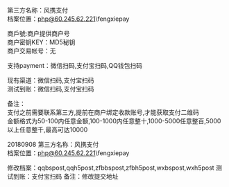 ﻿第三方名称：风携支付  
档案位置：php@60.245.62.221\fengxiepay  
  
商戶號:商户提供商户号  
商户密钥KEY：MD5秘钥  
商户交易帐号：无  
  
支持payment：微信扫码,支付宝扫码,QQ钱包扫码  
  
现有渠道：微信扫码,支付宝扫码  
测试到账：微信扫码,支付宝扫码  
  
备注：  
支付之前需要联系第三方,提前在商户绑定收款账号,才能获取支付二维码  
金额格式为50-100内任意金额,100-1000内任意整十,1000-5000任意整百,5000以上任意整千,最高可达10000  

20180908
第三方名称：风携支付  
档案位置：php@60.245.62.221\fengxiepay  

修改档案：qqbspost,qqh5post,zfbbspost,zfbh5post,wxbspost,wxh5post
测试到账：支付宝扫码
备注：修改提交地址